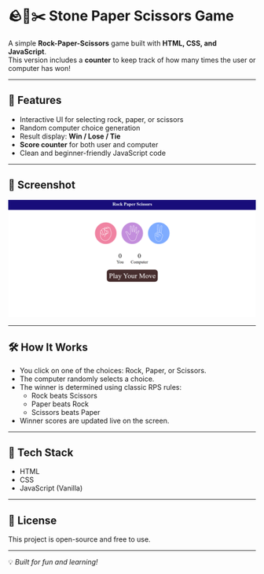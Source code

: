 # 🪨📄✂️ Stone Paper Scissors Game

A simple **Rock-Paper-Scissors** game built with **HTML, CSS, and JavaScript**.  
This version includes a **counter** to keep track of how many times the user or computer has won!

---

## 🚀 Features

- Interactive UI for selecting rock, paper, or scissors
- Random computer choice generation
- Result display: **Win / Lose / Tie**
- **Score counter** for both user and computer
- Clean and beginner-friendly JavaScript code

---

## 📸 Screenshot

![Screenshot of the game UI](screenshot.png)

---

## 🛠️ How It Works

- You click on one of the choices: Rock, Paper, or Scissors.
- The computer randomly selects a choice.
- The winner is determined using classic RPS rules:
  - Rock beats Scissors
  - Paper beats Rock
  - Scissors beats Paper
- Winner scores are updated live on the screen.

---

## 🔧 Tech Stack

- HTML
- CSS
- JavaScript (Vanilla)

---

## 📄 License

This project is open-source and free to use.

---

💡 _Built for fun and learning!_


